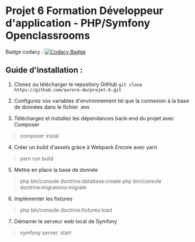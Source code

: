 # Projet 6 Formation Développeur d'application - PHP/Symfony Openclassrooms

Badge codacy : [![Codacy Badge](https://app.codacy.com/project/badge/Grade/5303a745e1244bf5a71385e2102359f6)](https://app.codacy.com/gh/aurore-dw/projet-6/dashboard?utm_source=gh&utm_medium=referral&utm_content=&utm_campaign=Badge_grade)

## Guide d'installation :

1. Clonez ou télécharger le repository GitHub
`git clone https://github.com/aurore-dw/projet-6.git`

2. Configurez vos variables d'environnement tel que la connexion à la base de données dans le fichier .env
  
3. Téléchargez et installez les dépendances back-end du projet avec Composer
> composer instal

4. Créer un build d'assets grâce à Webpack Encore avec yarn
> yarn run build

5. Mettre en place la base de donnée
> php bin/console doctrine:database:create
> php bin/console doctrine:migrations:migrate

6. Implémenter les fixtures
> php bin/console doctrine:fixtures:load

7. Démarrer le serveur web local de Symfony
> symfony server: start


